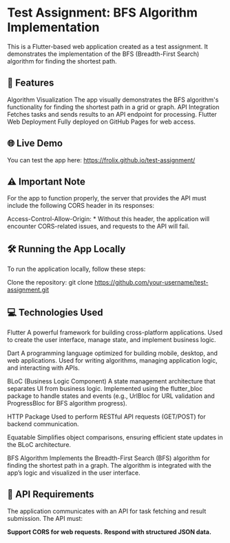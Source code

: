 # Test Assignment: BFS Algorithm Implementation

This is a Flutter-based web application created as a test assignment. It demonstrates the implementation of the BFS (Breadth-First Search) algorithm for finding the shortest path.

## 🌟 Features

Algorithm Visualization
The app visually demonstrates the BFS algorithm's functionality for finding the shortest path in a grid or graph.
API Integration
Fetches tasks and sends results to an API endpoint for processing.
Flutter Web Deployment
Fully deployed on GitHub Pages for web access.

## 🌐 Live Demo

You can test the app here:
https://frolix.github.io/test-assignment/

## ⚠️ Important Note

For the app to function properly, the server that provides the API must include the following CORS header in its responses:

Access-Control-Allow-Origin: *
Without this header, the application will encounter CORS-related issues, and requests to the API will fail.

## 🛠️ Running the App Locally

To run the application locally, follow these steps:

Clone the repository:
git clone https://github.com/your-username/test-assignment.git

## 💻 Technologies Used

Flutter
A powerful framework for building cross-platform applications.
Used to create the user interface, manage state, and implement business logic.

Dart
A programming language optimized for building mobile, desktop, and web applications.
Used for writing algorithms, managing application logic, and interacting with APIs.

BLoC (Business Logic Component)
A state management architecture that separates UI from business logic.
Implemented using the flutter_bloc package to handle states and events (e.g., UrlBloc for URL validation and ProgressBloc for BFS algorithm progress).

HTTP Package
Used to perform RESTful API requests (GET/POST) for backend communication.

Equatable
Simplifies object comparisons, ensuring efficient state updates in the BLoC architecture.

BFS Algorithm
Implements the Breadth-First Search (BFS) algorithm for finding the shortest path in a graph.
The algorithm is integrated with the app’s logic and visualized in the user interface.

## 🔗 API Requirements

The application communicates with an API for task fetching and result submission. The API must:

**Support CORS for web requests.**
**Respond with structured JSON data.**
